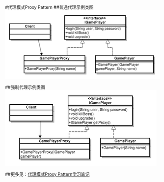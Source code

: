 #代理模式Proxy Pattern
##普通代理示例类图
![普通代理示例类图](proxy02.png)

##强制代理示例类图
![强制代理示例类图](proxy03.png)

##更多见：[代理模式Proxy Pattern学习笔记]()